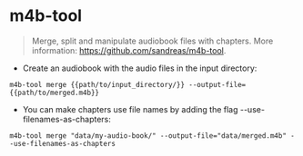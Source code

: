 # m4b-tool

> Merge, split and manipulate audiobook files with chapters.
> More information: <https://github.com/sandreas/m4b-tool>.

- Create an audiobook with the audio files in the input directory:

`m4b-tool merge {{path/to/input_directory/}} --output-file={{path/to/merged.m4b}}`

- You can make chapters use file names by adding the flag --use-filenames-as-chapters:

`m4b-tool merge "data/my-audio-book/" --output-file="data/merged.m4b" --use-filenames-as-chapters`
